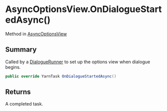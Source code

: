 # AsyncOptionsView.OnDialogueStartedAsync()

Method in [AsyncOptionsView](/docs/api/csharp/yarn.unity.asyncoptionsview.md)

## Summary


Called by a  <a href="yarn.unity.dialoguerunner.md">DialogueRunner</a>  to set up the options view
when dialogue begins.


```csharp
public override YarnTask OnDialogueStartedAsync()
```

## Returns

A completed task.

